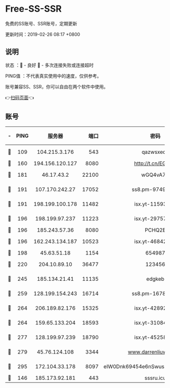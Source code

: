 # Free-SS-SSR

免费的SS账号、SSR账号，定期更新

更新时间：2019-02-26 08:17 +0800

## 说明

状态     ：🙂 - 良好 🙁 - 多次连接失败或连接超时

PING值   ：不代表真实使用中的速度，仅供参考。

账号兼容SS、SSR，你可以自由在两个软件中使用。

👉[扫码页面](https://liesauer.github.io/free-ss-ssr.github.io/)👈

## 账号

|-|PING|服务器|端口|密码|加密方式|区域|
|:----:|:----:|:-----:|-----:|:----:|:----:|:----:|
|🙂|109|104.215.3.176|543|qazwsxedc|aes-256-gcm|JP|
|🙂|160|194.156.120.127|8080|http://t.cn/EGJIyrl|rc4-md5|RU|
|🙂|181|46.17.43.2|22100|wGQ4vA7D|aes-256-gcm|RU|
|🙂|191|107.170.242.27|17052|ss8.pm-97495398|aes-256-cfb|US|
|🙂|191|198.199.100.178|11482|isx.yt-11593986|aes-256-cfb|US|
|🙂|196|198.199.97.237|11223|isx.yt-29757197|aes-256-cfb|US|
|🙂|196|185.243.57.36|8080|PCHQ2E|rc4-md5|US|
|🙂|196|162.243.134.187|10523|isx.yt-46842500|aes-256-cfb|US|
|🙂|198|45.63.51.18|1154|654987|chacha20|US|
|🙂|220|204.10.89.10|36477|123456|aes-256-cfb|US|
|🙂|245|185.134.21.41|11135|edgkeb|aes-256-cfb|GB|
|🙂|259|128.199.154.243|16714|ss8.pm-16780170|aes-256-cfb|SG|
|🙂|264|206.189.82.176|15325|isx.yt-42892061|aes-256-cfb|SG|
|🙂|264|159.65.133.204|18593|isx.yt-31084896|aes-256-cfb|SG|
|🙂|277|128.199.97.239|18790|isx.yt-45258206|aes-256-cfb|SG|
|🙂|279|45.76.124.108|3344|www.darrenliuwei.com|aes-256-cfb|AU|
|🙂|295|172.104.33.178|8097|eIW0Dnk69454e6nSwuspv9DmS201tQ0D|aes-256-cfb|SG|
|🙁|146|185.173.92.181|443|sssru.icu|rc4-md5|RU|
